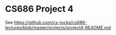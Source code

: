 # CS686 Project 4

See https://github.com/cs-rocks/cs686-lectures/blob/master/projects/project4-README.md
